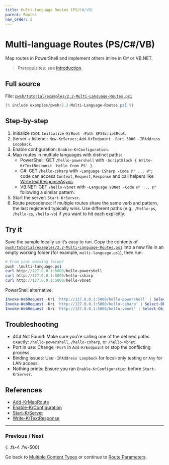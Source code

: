```yaml
---
title: Multi-language Routes (PS/C#/VB)
parent: Routes
nav_order: 2
---
```


# Multi-language Routes (PS/C#/VB)

Map routes in PowerShell and implement others inline in C# or VB.NET.

> Prerequisites: see [Introduction][Introduction].

## Full source

File: [`pwsh/tutorial/examples/2.2-Multi-Language-Routes.ps1`][2.2-Multi-Language-Routes.ps1]

```powershell
{% include examples/pwsh/2.2-Multi-Language-Routes.ps1 %}
```

## Step-by-step

1. Initialize root: `Initialize-KrRoot -Path $PSScriptRoot`.
2. Server + listener: `New-KrServer`; `Add-KrEndpoint -Port 5000 -IPAddress Loopback`.
3. Enable configuration: `Enable-KrConfiguration`.
4. Map routes in multiple languages with distinct paths:
    - PowerShell: GET `/hello-powershell` with `-ScriptBlock { Write-KrTextResponse 'Hello from PS' }`.
    - C#: GET `/hello-csharp` with `-Language CSharp -Code @" ... @"`; code can access `Context`, `Request`, `Response` and call helpers like [WriteTextResponseAsync][WriteTextResponseAsync].
    - VB.NET: GET `/hello-vbnet` with `-Language VBNet -Code @" ... @"` following a similar pattern.
5. Start the server: `Start-KrServer`.
6. Route precedence: if multiple routes share the same verb and pattern, the last
    registered typically wins. Use different paths (e.g., `/hello-ps`, `/hello-cs`,
    `/hello-vb`) if you want to hit each explicitly.

## Try it

Save the sample locally so it’s easy to run. Copy the contents of
[`pwsh/tutorial/examples/2.2-Multi-Language-Routes.ps1`][2.2-Multi-Language-Routes.ps1]
into a new file in an empty working folder (for example, `multi-language.ps1`), then run:

```powershell
# From your working folder
pwsh .\multi-language.ps1
curl http://127.0.0.1:5000/hello-powershell
curl http://127.0.0.1:5000/hello-csharp
curl http://127.0.0.1:5000/hello-vbnet
```

PowerShell alternative:

```powershell
Invoke-WebRequest -Uri 'http://127.0.0.1:5000/hello-powershell' | Select-Object -ExpandProperty Content
Invoke-WebRequest -Uri 'http://127.0.0.1:5000/hello-csharp' | Select-Object -ExpandProperty Content
Invoke-WebRequest -Uri 'http://127.0.0.1:5000/hello-vbnet' | Select-Object -ExpandProperty Content
```

## Troubleshooting

- 404 Not Found: Make sure you’re calling one of the defined paths exactly:
    `/hello-powershell`, `/hello-csharp`, or `/hello-vbnet`.
- Port in use: Change `-Port` in `Add-KrEndpoint` or stop the conflicting process.
- Binding issues: Use `-IPAddress Loopback` for local-only testing or `Any` for LAN access.
- Nothing prints: Ensure you ran `Enable-KrConfiguration` before `Start-KrServer`.

## References

- [Add-KrMapRoute][Add-KrMapRoute]
- [Enable-KrConfiguration][Enable-KrConfiguration]
- [Start-KrServer][Start-KrServer]
- [Write-KrTextResponse][Write-KrTextResponse]

---

### Previous / Next

{: .fs-4 .fw-500}

Go back to [Multiple Content Types][Previous] or continue to [Route Parameters][Next].

[2.2-Multi-Language-Routes.ps1]: /pwsh/tutorial/examples/2.2-Multi-Language-Routes.ps1
[Add-KrMapRoute]: /pwsh/cmdlets/Add-KrMapRoute
[Enable-KrConfiguration]: /pwsh/cmdlets/Enable-KrConfiguration
[Start-KrServer]: /pwsh/cmdlets/Start-KrServer
[Write-KrTextResponse]: /pwsh/cmdlets/Write-KrTextResponse
[WriteTextResponseAsync]: /cs/api/Kestrun.Models/KestrunResponse/WriteTextResponseAsync
[Previous]: ./1.Multiple-Content-Types
[Next]: ./3.Route-Parameters
[Introduction]: ../1.introduction/index#prerequisites
